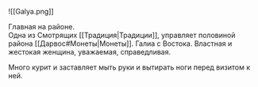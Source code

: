 
![[Galya.png]]

Главная на районе.  
Одна из Смотрящих [[Традиция|Традиции]], управляет половиной района [[Дарвос#Монеты|Монеты]]. Галиа с Востока. Властная и жестокая женщина, уважаемая, справедливая.

Много курит и заставляет мыть руки и вытирать ноги перед визитом к ней.